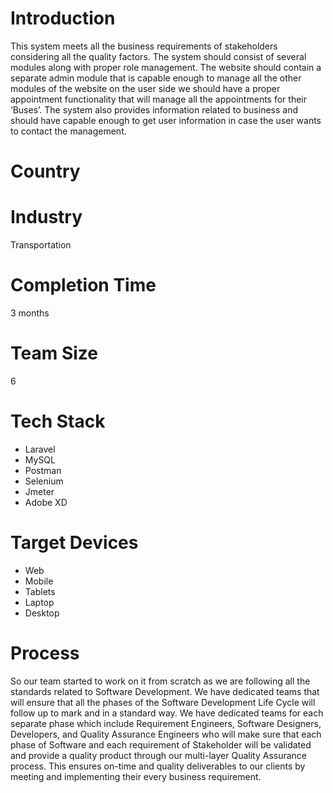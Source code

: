 # Introduction
This system meets all the business requirements of stakeholders considering all the quality factors. The system should consist of several modules along with proper role management. The website should contain a separate admin module that is capable enough to manage all the other modules of the website on the user side we should have a proper appointment functionality that will manage all the appointments for their ‘Buses’.
The system also provides information related to business and should have capable enough to get user information in case the user wants to contact the management.
# Country

# Industry
Transportation
# Completion Time
3 months
# Team Size
6
# Tech Stack
- Laravel
- MySQL
- Postman
- Selenium
- Jmeter
- Adobe XD  
# Target Devices
- Web
- Mobile
- Tablets
- Laptop
- Desktop

# Process
So our team started to work on it from scratch as we are following all the standards related to Software Development. We have dedicated teams that will ensure that all the phases of the Software Development Life Cycle will follow up to mark and in a standard way.
We have dedicated teams for each separate phase which include Requirement Engineers, Software Designers, Developers, and Quality Assurance Engineers who will make sure that each phase of Software and each requirement of Stakeholder will be validated and provide a quality product through our multi-layer Quality Assurance process.
This ensures on-time and quality deliverables to our clients by meeting and implementing their every business requirement.
